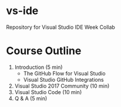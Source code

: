 # vs-ide
Repository for Visual Studio IDE Week Collab

# Course Outline
1. Introduction (5 min)
    * The GitHub Flow for Visual Studio
    * Visual Studio GitHub Integrations
1. Visual Studio 2017 Community (10 min)
1. Visual Studio Code (10 min)
1. Q & A (5 min)

